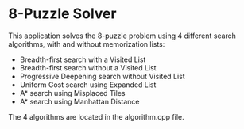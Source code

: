 # 8-Puzzle Solver
This application solves the 8-puzzle problem using 4 different search algorithms, with and without memorization lists:
*  Breadth-first search with a Visited List
*  Breadth-first search without a Visited List
*  Progressive Deepening search without Visited List
*  Uniform Cost search using Expanded List
*  A* search using Misplaced Tiles
*  A* search using Manhattan Distance

The 4 algorithms are located in the algorithm.cpp file.
